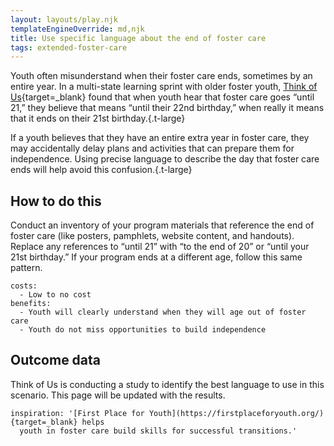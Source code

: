 ```yaml
---
layout: layouts/play.njk
templateEngineOverride: md,njk
title: Use specific language about the end of foster care
tags: extended-foster-care
---
```


Youth often misunderstand when their foster care ends, sometimes by an entire year. In a multi-state learning sprint with older foster youth, [Think of Us](https://www.thinkof-us.org/){target=_blank} found that when youth hear that foster care goes “until 21,” they believe that means “until their 22nd birthday,” when really it means that it ends on their 21st birthday.{.t-large}

If a youth believes that they have an entire extra year in foster care, they may accidentally delay plans and activities that can prepare them for independence. Using precise language to describe the day that foster care ends will help avoid this confusion.{.t-large}

## How to do this

Conduct an inventory of your program materials that reference the end of foster care (like posters, pamphlets, website content, and handouts). Replace any references to “until 21” with “to the end of 20” or “until your 21st birthday.” If your program ends at a different age, follow this same pattern.

    costs:
      - Low to no cost
    benefits:
      - Youth will clearly understand when they will age out of foster care
      - Youth do not miss opportunities to build independence

## Outcome data

Think of Us is conducting a study to identify the best language to use in this scenario. This page will be updated with the results.

    inspiration: '[First Place for Youth](https://firstplaceforyouth.org/){target=_blank} helps
      youth in foster care build skills for successful transitions.'